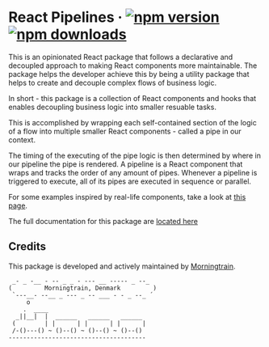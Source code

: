 # React Pipelines &middot; [![npm version](https://img.shields.io/npm/v/@morningtrain/react-pipelines.svg?style=flat)](https://www.npmjs.com/package/@morningtrain/react-pipelines) [![npm downloads](https://img.shields.io/npm/dm/@morningtrain/react-pipelines)](https://www.npmjs.com/package/@morningtrain/react-pipelines)

This is an opinionated React package that follows a declarative and decoupled approach to making React components more maintainable. The package helps the developer achieve this by being a utility package that helps to create and decouple complex flows of business logic.

In short - this package is a collection of React components and hooks that enables decoupling business logic into smaller resuable tasks.

This is accomplished by wrapping each self-contained section of the logic of a flow into multiple smaller React components - called a pipe in our context.

The timing of the executing of the pipe logic is then determined by where in our pipeline the pipe is rendered. A pipeline is a React component that wraps and tracks the order of any amount of pipes. Whenever a pipeline is triggered to execute, all of its pipes are executed in sequence or parallel.

For some examples inspired by real-life components, take a look at [this page](https://react-pipelines.daf-docs.dev/getting_started/examples/).

The full documentation for this package are [located here](https://react-pipelines.daf-docs.dev/)

## Credits
This package is developed and actively maintained by [Morningtrain](https://morningtrain.dk).

<!-- language: lang-none -->
     _- _ -__ - -- _ _ - --- __ ----- _ --_  
    (         Morningtrain, Denmark         )
     `---__- --__ _ --- _ -- ___ - - _ --_ ´ 
         o                                   
        .  ____                              
      _||__|  |  ______   ______   ______ 
     (        | |      | |      | |      |
     /-()---() ~ ()--() ~ ()--() ~ ()--() 
    --------------------------------------
